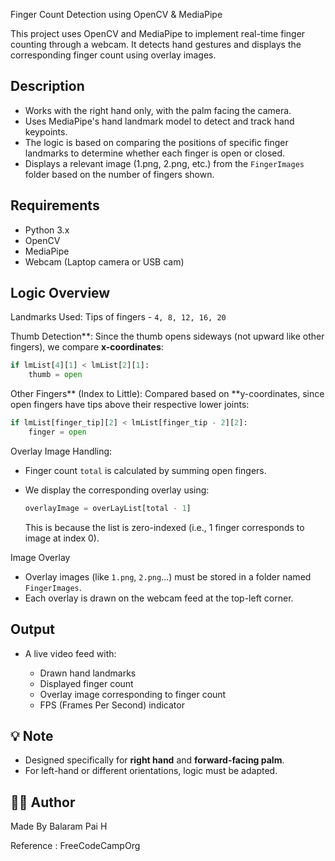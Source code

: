 Finger Count Detection using OpenCV & MediaPipe

This project uses OpenCV and MediaPipe to implement real-time finger counting through a webcam. It detects hand gestures
and displays the corresponding finger count using overlay images.

## Description

* Works with the right hand only, with the palm facing the camera.
* Uses MediaPipe's hand landmark model to detect and track hand keypoints.
* The logic is based on comparing the positions of specific finger landmarks to determine whether each finger is open or closed.
* Displays a relevant image (1.png, 2.png, etc.) from the `FingerImages` folder based on the number of fingers shown.

## Requirements

* Python 3.x
* OpenCV
* MediaPipe
* Webcam (Laptop camera or USB cam)

##  Logic Overview

Landmarks Used: Tips of fingers - `4, 8, 12, 16, 20`

Thumb Detection**: Since the thumb opens sideways (not upward like other fingers), we compare **x-coordinates**:

  ```python
  if lmList[4][1] < lmList[2][1]:
      thumb = open
  ```

Other Fingers** (Index to Little): Compared based on **y-coordinates, since open fingers have tips above their
respective lower joints:

  ```python
  if lmList[finger_tip][2] < lmList[finger_tip - 2][2]:
      finger = open
  ```

Overlay Image Handling:

  * Finger count `total` is calculated by summing open fingers.
  * We display the corresponding overlay using:

    ```python
    overlayImage = overLayList[total - 1]
    ```

    This is because the list is zero-indexed (i.e., 1 finger corresponds to image at index 0).

Image Overlay

* Overlay images (like `1.png`, `2.png`...) must be stored in a folder named `FingerImages`.
* Each overlay is drawn on the webcam feed at the top-left corner.

##  Output

* A live video feed with:

  * Drawn hand landmarks
  * Displayed finger count
  * Overlay image corresponding to finger count
  * FPS (Frames Per Second) indicator

## 💡 Note

* Designed specifically for **right hand** and **forward-facing palm**.
* For left-hand or different orientations, logic must be adapted.

## 🧑‍💻 Author

Made By Balaram Pai H

Reference : FreeCodeCampOrg
